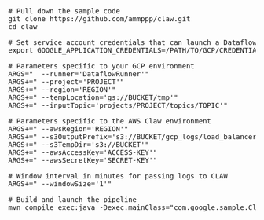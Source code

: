 <pre>
# Pull down the sample code
git clone https://github.com/ammppp/claw.git
cd claw

# Set service account credentials that can launch a Dataflow job
export GOOGLE_APPLICATION_CREDENTIALS=/PATH/TO/GCP/CREDENTIALS.json

# Parameters specific to your GCP environment
ARGS="  --runner='DataflowRunner'"
ARGS+=" --project='PROJECT'"
ARGS+=" --region='REGION'"
ARGS+=" --tempLocation='gs://BUCKET/tmp'"
ARGS+=" --inputTopic='projects/PROJECT/topics/TOPIC'"

# Parameters specific to the AWS Claw environment
ARGS+=" --awsRegion='REGION'"
ARGS+=" --s3OutputPrefix='s3://BUCKET/gcp_logs/load_balancer/log_'"
ARGS+=" --s3TempDir='s3://BUCKET'"
ARGS+=" --awsAccessKey='ACCESS-KEY'"
ARGS+=" --awsSecretKey='SECRET-KEY'"

# Window interval in minutes for passing logs to CLAW
ARGS+=" --windowSize='1'"

# Build and launch the pipeline
mvn compile exec:java -Dexec.mainClass="com.google.sample.ClawPipeline" -Dexec.args="$ARGS"
</pre>
